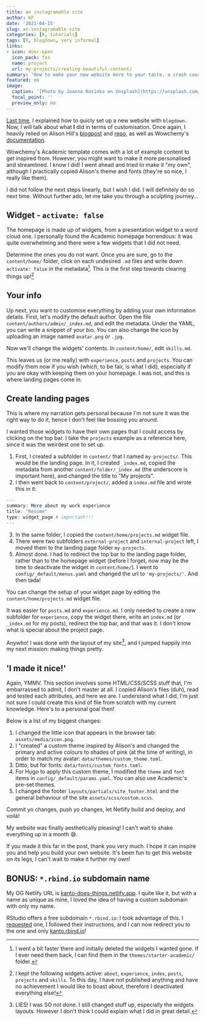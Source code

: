 ```yaml
---
title: an instagramable site
author: KF
date: '2021-04-15'
slug: an-instagramable-site
categories: [R, tutorials]
tags: [R, blogdown, very informal]
links:
- icon: door-open
  icon_pack: fas
  name: project
  url: my-projects/creating-beautiful-content/
summary: 'How to make your new website more to your taste, a crash course.'
featured: no
image:
  caption: '[Photo by Joanna Kosinka on Unsplash](https://unsplash.com/photos/1_CMoFsPfso)'
  focal_point: ''
  preview_only: no
---
```


[Last time](/post/l-origine-du-site/), I explained how to quicly set up a new website with `blogdown`. Now, I will talk about what **I** did in terms of customisation. Once again, I heavily relied on Alison Hill's [blogpost](https://alison.rbind.io/post/new-year-new-blogdown/) and [repo](https://github.com/rbind/apreshill), as well as Wowchemy's [documentation](https://wowchemy.com/docs/).

Wowchemy's Academic template comes with a lot of example content to get inspired from. However, you might want to make it more personalised and streamlined. I know I did! I went ahead and tried to make it "my own", although I practically copied Alison's theme and fonts (they're so nice, I really like them).

I did not follow the next steps linearly, but I wish I did. I will definitely do so next time. Without further ado, let me take you through a sculpting journey...

## Widget - `activate: false`

The homepage is made up of widgets, from a presentation widget to a word cloud one. I personally found the Academic homepage horrendous: it was quite overwhelming and there were a few widgets that I did not need.

Determine the ones you do not want. Once you are sure, go to the `content/home/` folder, click on each undesired `.md` files and write down `activate: false` in the metadata[^1]. This is the first step towards clearing things up![^2]

[^1]: I went a bit faster there and initially deleted the widgets I wanted gone. If I ever need them back, I can find them in the `themes/starter-academic/` folder.
[^2]:I kept the following widgets active: `about`, `experience`, `index`, `posts`, `projects` and `skills`. To this day, I have not published anything and have no achievement I would like to boast about, therefore I deactivated everything else!

## Your info

Up next, you want to customise everything by adding your own information details. First, let's modify the default author. Open the file `content/authors/admin/_index.md`, and edit the metadata. Under the YAML, you can write a snippet of your bio. You can also change the icon by uploading an image named `avatar.png` or `.jpg`.

Now we'll change the widgets' contents. In `content/home/`, edit `skills.md`.

This leaves us (or me really) with `experience`, `posts` and `projects`. You can modify them now if you wish (which, to be fair, is what I did), especially if you are okay with keeping them on your homepage. I was not, and this is where landing pages come in.

## Create landing pages

This is where my narration gets personal because I'm not sure it was the right way to do it, hence I don't feel like bossing you around.

I wanted those widgets to have their own pages that I could access by clicking on the top bar. I take the `projects` example as a reference here, since it was the weirdest one to set up.

1. First, I created a subfolder in `content/` that I named `my-projects/`. This would be the landing page. In it, I created `_index.md`, copied the metadata from another `content/folder/_index.md` (the underscore is important here), and changed the title to "My projects".
2. I then went back to `content/project/`, added a `index.md` file and wrote this in it:


```r
---
summary: More about my work experience
title: "Resume"
type: widget_page # important!!!
---
```

3. In the same folder, I copied the `content/home/projects.md` widget file.
4. There were two subfolders `external-project` and `internal-project` left, I moved them to the landing page folder `my-projects`.
5. Almost done. I had to redirect the top bar to the landing page folder, rather than to the homepage widget (before I forget, now may be the time to deactivate the widget in `content/home/`). I went to `config/_default/menus.yaml` and changed the url to `'my-projects/'`. And then tada!

You can change the setup of your widget page by editing the `content/home/projects.md` widget file.

It was easier for `posts.md` and `experience.md`. I only needed to create a new subfolder for `experience`, copy the widget there, write an `index.md` (or `_index.md` for my posts), redirect the top bar, and that was it. I don't know what is special about the project page.

Anywho! I was done with the layout of my site[^3], and I jumped happily into my next mission: making things pretty.

[^3]:LIES! I was SO not done. I still changed stuff up, especially the widgets layouts. However I don't think I could explain what I did in great detail.

## 'I made it nice!'

Again, YMMV. This section involves some HTML/CSS/SCSS stuff that, I'm embarrassed to admit, I don't master at all. I copied Alison's files (duh), read and tested each attributes, and here we are. I understand what I did, I'm just not sure I could create this kind of file from scratch with my current knowledge. Here's to a personal goal then!

Below is a list of my biggest changes:

1. I changed the little icon that appears in the browser tab: `assets/media/icon.png`.
2. I "created" a custom theme inspired by Alison's and changed the primary and active colours to shades of pink (at the time of writing), in order to match my avatar: `data/themes/custom_theme.toml`.
3. Ditto, but for fonts: `data/fonts/custom_fonts.toml`.
4. For Hugo to apply this custom theme, I modified the `theme` and `font` items in `config/_default/params.yaml`. You can also use Academic's pre-set themes.
5. I changed the footer `layouts/partials/site_footer.html` and the general behaviour of the site `assets/scss/custom.scss`.

Commit yo changes, push yo changes, let Netlify build and deploy, and voilà!

My website was finally aesthetically pleasing! I can't wait to shake everything up in a month :smile:.

If you made it this far in the post, thank you very much. I hope it can inspire you and help you build your own website. It's been fun to get this website on its legs, I can't wait to make it further my own!

## BONUS: `*.rbind.io` subdomain name

My OG Netlify URL is [kanto-does-things.netlify.app](https://kanto-does-things.netlify.app). I quite like it, but with a name as unique as mine, I loved the idea of having a custom subdomain with only my name.

RStudio offers a free subdomain `*.rbind.io`: I took advantage of this. I [requested](https://alison.rbind.io/post/2017-06-12-up-and-running-with-blogdown/#rbindio-domain-names) one, I followed their instructions, and I can now redirect you to the one and only [kanto.rbind.io](http://kanto.rbind.io)!
